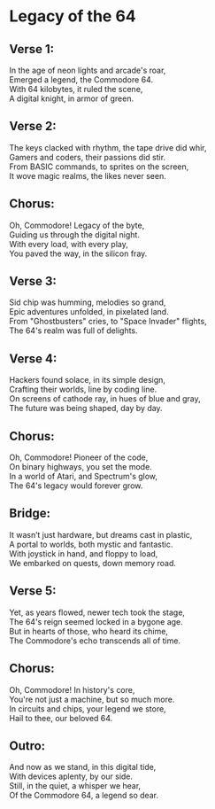 # Legacy of the 64

## Verse 1:
In the age of neon lights and arcade's roar,  
Emerged a legend, the Commodore 64.  
With 64 kilobytes, it ruled the scene,  
A digital knight, in armor of green.

## Verse 2:
The keys clacked with rhythm, the tape drive did whir,  
Gamers and coders, their passions did stir.  
From BASIC commands, to sprites on the screen,  
It wove magic realms, the likes never seen.

## Chorus:
Oh, Commodore! Legacy of the byte,  
Guiding us through the digital night.  
With every load, with every play,  
You paved the way, in the silicon fray.

## Verse 3:
Sid chip was humming, melodies so grand,  
Epic adventures unfolded, in pixelated land.  
From "Ghostbusters" cries, to "Space Invader" flights,  
The 64's realm was full of delights.

## Verse 4:
Hackers found solace, in its simple design,  
Crafting their worlds, line by coding line.  
On screens of cathode ray, in hues of blue and gray,  
The future was being shaped, day by day.

## Chorus:
Oh, Commodore! Pioneer of the code,  
On binary highways, you set the mode.  
In a world of Atari, and Spectrum's glow,  
The 64's legacy would forever grow.

## Bridge:
It wasn’t just hardware, but dreams cast in plastic,  
A portal to worlds, both mystic and fantastic.  
With joystick in hand, and floppy to load,  
We embarked on quests, down memory road.

## Verse 5:
Yet, as years flowed, newer tech took the stage,  
The 64's reign seemed locked in a bygone age.  
But in hearts of those, who heard its chime,  
The Commodore's echo transcends all of time.

## Chorus:
Oh, Commodore! In history's core,  
You're not just a machine, but so much more.  
In circuits and chips, your legend we store,  
Hail to thee, our beloved 64.

## Outro:
And now as we stand, in this digital tide,  
With devices aplenty, by our side.  
Still, in the quiet, a whisper we hear,  
Of the Commodore 64, a legend so dear.
